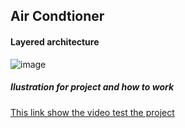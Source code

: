 ## Air Condtioner
#### Layered architecture 
![image](https://user-images.githubusercontent.com/91437169/175081399-419c6ce0-0eeb-4461-a6f5-82e40fbfdbf5.png)

##### Ilustration for project and how to work 
[This link show the video test the project](https://drive.google.com/file/d/1LhHpIl2iUaXB1QzAdGmKKvdKTHEof-rA/view?usp=sharing)


